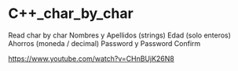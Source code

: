 # C++_char_by_char

Read char by char
Nombres y Apellidos (strings)
Edad (solo enteros)
Ahorros (moneda / decimal)
Password y Password Confirm


https://www.youtube.com/watch?v=CHnBUjK26N8
